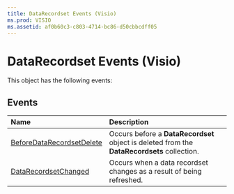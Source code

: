```yaml
---
title: DataRecordset Events (Visio)
ms.prod: VISIO
ms.assetid: af0b60c3-c803-4714-bc86-d50cbbcdff05
---
```



# DataRecordset Events (Visio)
This object has the following events:

## Events



|**Name**|**Description**|
|:-----|:-----|
|[BeforeDataRecordsetDelete](datarecordset-beforedatarecordsetdelete-event-visio.md)|Occurs before a  **DataRecordset** object is deleted from the **DataRecordsets** collection.|
|[DataRecordsetChanged](datarecordset-datarecordsetchanged-event-visio.md)|Occurs when a data recordset changes as a result of being refreshed.|

